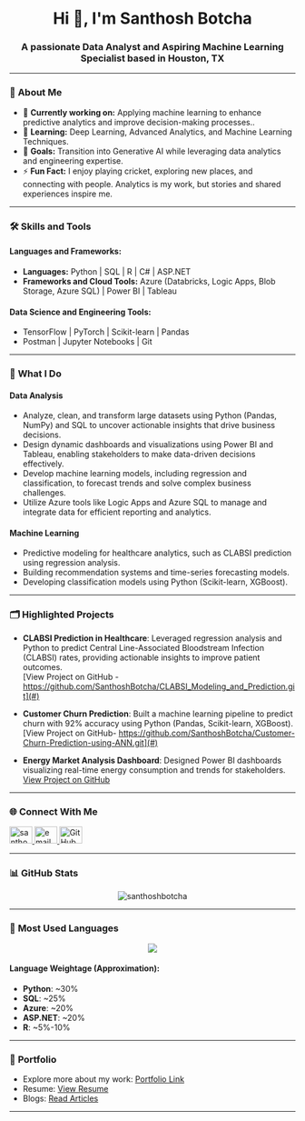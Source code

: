 <h1 align="center">Hi 👋, I'm Santhosh Botcha</h1>
<h3 align="center">A passionate Data Analyst and Aspiring Machine Learning Specialist based in Houston, TX</h3>

---

### 🌟 **About Me**
- 🔭 **Currently working on:** Applying machine learning to enhance predictive analytics and improve decision-making processes..
- 🌱 **Learning:** Deep Learning, Advanced Analytics, and Machine Learning Techniques.
- 🎯 **Goals:** Transition into Generative AI while leveraging data analytics and engineering expertise.
- ⚡ **Fun Fact:** I enjoy playing cricket, exploring new places, and connecting with people. Analytics is my work, but stories and shared experiences inspire me.

---

### 🛠 **Skills and Tools**
#### **Languages and Frameworks:**
- **Languages:** Python | SQL | R | C# | ASP.NET
- **Frameworks and Cloud Tools:** Azure (Databricks, Logic Apps, Blob Storage, Azure SQL) | Power BI | Tableau

#### **Data Science and Engineering Tools:**
- TensorFlow | PyTorch | Scikit-learn | Pandas
- Postman | Jupyter Notebooks | Git

---

### 🚀 **What I Do**
#### **Data Analysis**
- Analyze, clean, and transform large datasets using Python (Pandas, NumPy) and SQL to uncover actionable insights that drive business decisions.
- Design dynamic dashboards and visualizations using Power BI and Tableau, enabling stakeholders to make data-driven decisions effectively.
- Develop machine learning models, including regression and classification, to forecast trends and solve complex business challenges.
- Utilize Azure tools like Logic Apps and Azure SQL to manage and integrate data for efficient reporting and analytics.


#### **Machine Learning**
- Predictive modeling for healthcare analytics, such as CLABSI prediction using regression analysis.
- Building recommendation systems and time-series forecasting models.
- Developing classification models using Python (Scikit-learn, XGBoost).

---

### 🗂 **Highlighted Projects**
- **CLABSI Prediction in Healthcare**: Leveraged regression analysis and Python to predict Central Line-Associated Bloodstream Infection (CLABSI) rates, providing actionable insights to improve patient outcomes.  
  [View Project on GitHub - https://github.com/SanthoshBotcha/CLABSI_Modeling_and_Prediction.git](#)

- **Customer Churn Prediction**: Built a machine learning pipeline to predict churn with 92% accuracy using Python (Pandas, Scikit-learn, XGBoost).  
  [View Project on GitHub- https://github.com/SanthoshBotcha/Customer-Churn-Prediction-using-ANN.git](#)

- **Energy Market Analysis Dashboard**: Designed Power BI dashboards visualizing real-time energy consumption and trends for stakeholders.  
  [View Project on GitHub](#)

---

### 🌐 **Connect With Me**
<p align="left">
<a href="https://linkedin.com/in/santhoshbotcha" target="_blank">
<img src="https://raw.githubusercontent.com/rahuldkjain/github-profile-readme-generator/master/src/images/icons/Social/linked-in-alt.svg" alt="santhosh botcha" height="30" width="40" />
</a>
<a href="mailto:santhoshbotcha97@gmail.com" target="_blank">
<img src="https://cdn-icons-png.flaticon.com/512/732/732200.png" alt="email" height="30" width="40"/>
</a>
<a href="https://github.com/santhoshbotcha" target="_blank">
<img src="https://raw.githubusercontent.com/rahuldkjain/github-profile-readme-generator/master/src/images/icons/Social/github-alt.svg" alt="GitHub" height="30" width="40" />
</a>
</p>

---

### 📊 **GitHub Stats**
<p align="center">
<img align="center" src="https://github-readme-stats.vercel.app/api?username=santhoshbotcha&show_icons=true&locale=en&theme=radical" alt="santhoshbotcha" />
</p>

---

### 🔗 **Most Used Languages**
<p align="center">
<img align="center" src="https://github-readme-stats.vercel.app/api/top-langs?username=santhoshbotcha&show_icons=true&locale=en&layout=compact&theme=radical&langs_count=5&custom_title=Languages%20Breakdown&hide=javascript,html&exclude_repo=repo-to-ignore" />
</p>

#### **Language Weightage (Approximation):**
- **Python**: ~30%  
- **SQL**: ~25%  
- **Azure**: ~20%  
- **ASP.NET**: ~20%  
- **R**: ~5%-10%  

---

### 🔗 **Portfolio**
- Explore more about my work: [Portfolio Link](#)
- Resume: [View Resume](#)
- Blogs: [Read Articles](#)

---

